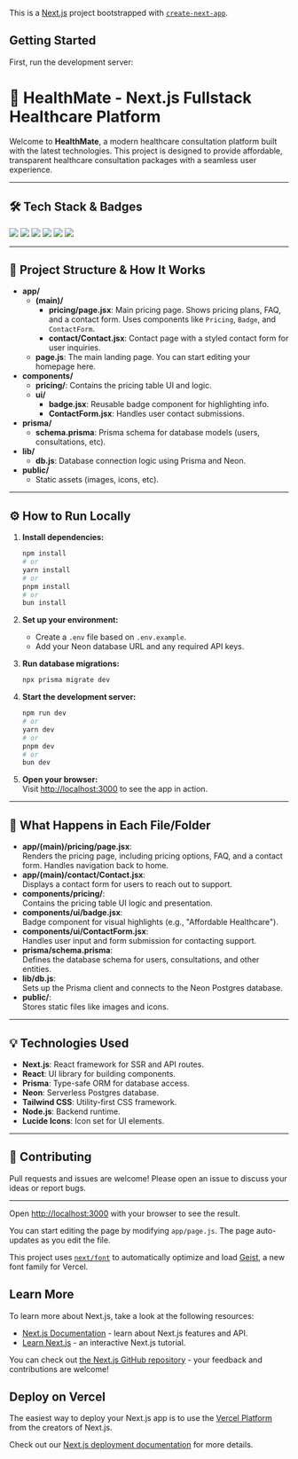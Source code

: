 This is a [Next.js](https://nextjs.org) project bootstrapped with [`create-next-app`](https://github.com/vercel/next.js/tree/canary/packages/create-next-app).

## Getting Started

First, run the development server:

# 🚀 HealthMate - Next.js Fullstack Healthcare Platform

Welcome to **HealthMate**, a modern healthcare consultation platform built with the latest technologies. This project is designed to provide affordable, transparent healthcare consultation packages with a seamless user experience.

---

## 🛠️ Tech Stack & Badges

<p align="left">
  <img src="https://img.shields.io/badge/Next.js-000?logo=nextdotjs&logoColor=white" />
  <img src="https://img.shields.io/badge/React-20232a?logo=react&logoColor=61dafb" />
  <img src="https://img.shields.io/badge/Prisma-2D3748?logo=prisma&logoColor=white" />
  <img src="https://img.shields.io/badge/Neon-00E599?logo=neon&logoColor=white" />
  <img src="https://img.shields.io/badge/Tailwind_CSS-38B2AC?logo=tailwindcss&logoColor=white" />
  <img src="https://img.shields.io/badge/Node.js-339933?logo=node.js&logoColor=white" />
</p>

---

## 📁 Project Structure & How It Works

- **app/**  
  - **(main)/**  
    - **pricing/page.jsx**: Main pricing page. Shows pricing plans, FAQ, and a contact form. Uses components like `Pricing`, `Badge`, and `ContactForm`.
    - **contact/Contact.jsx**: Contact page with a styled contact form for user inquiries.
  - **page.js**: The main landing page. You can start editing your homepage here.
- **components/**  
  - **pricing/**: Contains the pricing table UI and logic.
  - **ui/**  
    - **badge.jsx**: Reusable badge component for highlighting info.
    - **ContactForm.jsx**: Handles user contact submissions.
- **prisma/**  
  - **schema.prisma**: Prisma schema for database models (users, consultations, etc).
- **lib/**  
  - **db.js**: Database connection logic using Prisma and Neon.
- **public/**  
  - Static assets (images, icons, etc).

---

## ⚙️ How to Run Locally

1. **Install dependencies:**
   ```bash
   npm install
   # or
   yarn install
   # or
   pnpm install
   # or
   bun install
   ```

2. **Set up your environment:**
   - Create a `.env` file based on `.env.example`.
   - Add your Neon database URL and any required API keys.

3. **Run database migrations:**
   ```bash
   npx prisma migrate dev
   ```

4. **Start the development server:**
   ```bash
   npm run dev
   # or
   yarn dev
   # or
   pnpm dev
   # or
   bun dev
   ```

5. **Open your browser:**  
   Visit [http://localhost:3000](http://localhost:3000) to see the app in action.

---

## 📝 What Happens in Each File/Folder

- **app/(main)/pricing/page.jsx**:  
  Renders the pricing page, including pricing options, FAQ, and a contact form. Handles navigation back to home.
- **app/(main)/contact/Contact.jsx**:  
  Displays a contact form for users to reach out to support.
- **components/pricing/**:  
  Contains the pricing table UI logic and presentation.
- **components/ui/badge.jsx**:  
  Badge component for visual highlights (e.g., "Affordable Healthcare").
- **components/ui/ContactForm.jsx**:  
  Handles user input and form submission for contacting support.
- **prisma/schema.prisma**:  
  Defines the database schema for users, consultations, and other entities.
- **lib/db.js**:  
  Sets up the Prisma client and connects to the Neon Postgres database.
- **public/**:  
  Stores static files like images and icons.

---

## 💡 Technologies Used

- **Next.js**: React framework for SSR and API routes.
- **React**: UI library for building components.
- **Prisma**: Type-safe ORM for database access.
- **Neon**: Serverless Postgres database.
- **Tailwind CSS**: Utility-first CSS framework.
- **Node.js**: Backend runtime.
- **Lucide Icons**: Icon set for UI elements.

---

## 🤝 Contributing

Pull requests and issues are welcome! Please open an issue to discuss your ideas or report bugs.

---
<!--  -->
Open [http://localhost:3000](http://localhost:3000) with your browser to see the result.

You can start editing the page by modifying `app/page.js`. The page auto-updates as you edit the file.

This project uses [`next/font`](https://nextjs.org/docs/app/building-your-application/optimizing/fonts) to automatically optimize and load [Geist](https://vercel.com/font), a new font family for Vercel.

## Learn More

To learn more about Next.js, take a look at the following resources:

- [Next.js Documentation](https://nextjs.org/docs) - learn about Next.js features and API.
- [Learn Next.js](https://nextjs.org/learn) - an interactive Next.js tutorial.

You can check out [the Next.js GitHub repository](https://github.com/vercel/next.js) - your feedback and contributions are welcome!

## Deploy on Vercel

The easiest way to deploy your Next.js app is to use the [Vercel Platform](https://vercel.com/new?utm_medium=default-template&filter=next.js&utm_source=create-next-app&utm_campaign=create-next-app-readme) from the creators of Next.js.

Check out our [Next.js deployment documentation](https://nextjs.org/docs/app/building-your-application/deploying) for more details.
